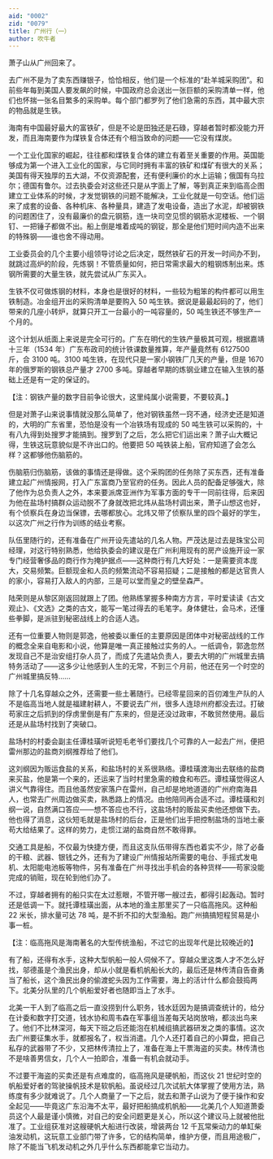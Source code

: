 ```yaml
---
aid: "0002"
zid: "0079"
title: 广州行（一）
author: 吹牛者
---
```


萧子山从广州回来了。

去广州不是为了卖东西赚银子，恰恰相反，他们是一个标准的“赴羊城采购团”。和前些年每到美国人要发飙的时候，中国政府总会送出一张巨额的采购清单一样，他们也怀揣一张名目繁多的采购单。每个部门都罗列了他们急需的东西，其中最大宗的物品就是生铁。

海南有中国最好最大的富铁矿，但是不论是田独还是石碌，穿越者暂时都没能力开发，而且海南要作为煤铁复合体还有个相当致命的问题——它没有煤炭。

一个工业化国家的崛起，往往都和煤铁复合体的建立有着至关重要的作用。英国能够成为第一个进入工业化的国家，与它同时拥有丰富的铁矿和煤矿有很大的关系；美国有得天独厚的五大湖，不仅资源配套，还有便利廉价的水上运输；俄国有乌拉尔；德国有鲁尔。过去执委会对这些还只是从字面上了解，等到真正来到临高企图建立工业体系的时候，才发觉钢铁的问题不能解决，工业化就是一句空话。他们运来了成套的设备、各种机床、各种量具，建造了发电设备，造出了水泥，却被钢铁的问题困住了，没有最廉价的盘元钢筋，连一块司空见惯的钢筋水泥楼板、一个钢钉、一把锤子都做不出。船上倒是堆着成吨的钢锭，那全是他们短时间内造不出来的特殊钢——谁也舍不得动用。

工业委员会的几个主要小组领导讨论之后决定，既然铁矿石的开发一时间办不到，就跳过高炉的阶段，先炼钢！不管质量如何，把日常需求最大的粗钢炼制出来。炼钢所需要的大量生铁，就先尝试从广东买入。

生铁不仅可做炼钢的材料，本身也是很好的材料，一些较为粗笨的构件都可以用生铁制造。冶金组开出的采购清单是要购入 50 吨生铁。据说是最最起码的了，他们带来的几座小转炉，就算只开工一台最小的一吨容量的，50 吨生铁还不够生产一个月的。

这个计划从纸面上来说是完全可行的。广东在明代的生铁产量极其可观，根据嘉靖十三年（1534 年）广东布政司的统计铁课数量推算，年产量竟然有 6127500 斤，合 3100 吨。3100 吨生铁，在现代只是一家小钢铁厂几天的产量，但是 1670 年的俄罗斯的钢铁总产量才 2700 多吨。穿越者早期的炼钢业建立在输入生铁的基础上还是有一定的保证的。

【注：钢铁产量的数字目前争论很大，这里纯属小说需要，不要较真。】

但是对萧子山来说事情就没那么简单了，他对钢铁虽然一窍不通，经济史还是知道的，大明的广东省里，恐怕是没有一个冶铁场有现成的 50 吨生铁可以采购的，十有八九得到处搜罗才能搞到。搜罗到了之后，怎么把它们运出来？萧子山大概记得，生铁这玩意貌似是不许出口的。他要把 50 吨铁装上船，官府知道了会怎么样？这都够他伤脑筋的。

伤脑筋归伤脑筋，该做的事情还是得做。这个采购团的任务除了买东西，还有准备建立起广州情报网，打入广东富商乃至官府的任务。因此人员的配备足够强大，除了他作为总负责人之外，本来要派席亚洲作为军事方面的专干一同前往得，后来因为他在盐场村搞群众运动脱不了身就改把北炜从盐场村调出来，萧子山想这也好，有个侦察兵在身边当保镖，去哪都放心。北炜又带了侦察队里的四个最好的学生，以这次广州之行作为训练的结业考察。

队伍里随行的，还有准备在广州开设先遣站的几名人物。严茂达是过去是珠宝公司经理，对这行特别熟悉，他给执委会的建议是在广州利用现有的房产设施开设一家专门经营奢侈品的商行作为掩护据点——这种商行有几大好处：一是需要资本庞大，交易频繁。巨额现金和人员的频繁流动不容易招疑；二是接触的都是达官贵人的家小，容易打入敌人的内部，三是可以堂而皇之的壁垒森严。

陆荣则是从黎区刚返回就跟上了团。他熟练掌握多种南方方言，平时爱读读《古文观止》、《文选》之类的古文，能写一笔过得去的毛笔字。身体健壮，会马术，还懂些拳脚，是派驻到秘密战线上的合适人选。

还有一位重要人物则是郭逸，他被委以重任的主要原因是团体中对秘密战线的工作的概念全来自电影和小说，他算是唯一真正接触过实务的人。一纸调令，郭逸忽然发现自己不是治安组打杂人员了，而成了先遣站负责人，要去大明的广州城里去搞特务活动了——这多少让他感到人生的无常，不到三个月前，他还在另一个时空的广州城里搞反特……

除了十几名穿越众之外，还需要一些土著随行。已经零星回来的百仞滩生产队的人不是临高当地人就是福建射耕人，不要说去广州，很多人连琼州府都没去过。打破苟家庄之后抓到的俘虏里倒是有广东来的，但是还没过政审，不敢贸然使用。最后还是从盐场村找到了突破口。

盐场村的村委会副主任谭桂璜听说短毛老爷们要找几个可靠的人一起去广州，便把雷州那边的盐商刘纲推荐给了他们。

这刘纲因为贩运食盐的关系，和盐场村的关系很熟络。谭桂璜渡海出去联络的盐商来买盐，他是第一个来的，还运来了当时村里急需的粮食和布匹。谭桂璜觉得这人讲义气靠得住。而且他虽然安家落户在雷州，自己却是地地道道的广州府南海县人，也常去广州周边做买卖，熟悉路上的情况。由他陪同再合适不过。谭桂璜和刘纲一说，自然满口答应——想不答应也不行，这盐场村的贩盐买卖他还想做下去。他也得了消息，这伙短毛就是盐场村的后台，正是他们出手把控制盐场的当地土豪苟大给结果了。这样的势力，走惯江湖的盐商自然不敢得罪。

交通工具是船，不仅最为快捷方便，而且这支队伍带得东西也着实不少，除了必备的干粮、武器、银钱之外，还有为了建设广州情报站所需要的电台、手摇式发电机、太阳能电池板等物件，另有准备在广州寻找出手机会的各种货样——苟家没能完成的销赃，现在轮到他们办了。

不过，穿越者拥有的船只实在太过惹眼，不管开哪一艘过去，都得引起轰动。暂时还是低调一下。就托谭桂璜出面，从本地的渔主那里买了一只临高拖风。这种船 22 米长，排水量可达 78 吨，是不折不扣的大型渔船。跑广州搞搞短程贸易是小事一桩。

【注：临高拖风是海南著名的大型传统渔船，不过它的出现年代是比较晚近的】

有了船，还得有水手，这种大型帆船一般人伺候不了。穿越众里这类人才不怎么好找，邬德虽是个渔民出身，却从小就是看机帆船长大的，最后还是林传清自告奋勇当了船长，这个渔民出身的偷渡蛇头因为工作需要，海上的活计什么都会鼓捣两下。北美分队里的几个帆船爱好者也随即当上了水手。

北美一干人到了临高之后一直没捞到什么职务，钱水廷因为是搞调查统计的，给分在计委和数字打交道，钱水协和周韦森在军事组当差每天站岗放哨，都淡出鸟来了。他们不比林深河，每天下班之后还能泡在机械组搞武器研发之类的事情。这次去广州要征集水手，就都报名了，权当消遣。几个人还打着自己的小算盘，把自己私存的武器带了不少，又把林传清拉上了，准备在海上干票海盗的买卖。林传清也不是啥善男信女，几个人一拍即合，准备一有机会就动手。

不过要干海盗的买卖还是有点难度的，临高拖风是硬帆船，而这伙 21 世纪时空的帆船爱好者的驾驶操帆技术是软帆船。虽说经过几次试航大体掌握了使用方法，熟练度有多少就难说了。几个人商量了一下之后，就去和萧子山说为了便于操作和安全起见——毕竟这广东沿海不太平，最好把船搞成机帆船——北美几个人知道萧委员这个人最是谨小慎微，对自己的安全问题更是关心，所以这个建议马上就被他批准了。工业组获准对这艘硬帆大船进行改装，增装两台 12 千瓦常柴动力的单缸柴油发动机，这玩意工业部门带了许多，它的结构简单，维护方便，而且用途极广，除了不能当飞机发动机之外几乎什么东西都能拿它当动力。
